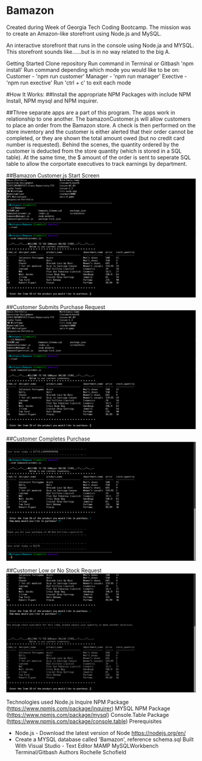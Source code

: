 # Bamazon
Created during Week of Georgia Tech Coding Bootcamp.  The mission was to create an Amazon-like storefront using Node.js and MySQL.

An interactive storefront that runs in the console using Node.ja and MYSQL. This storefront sounds like......but is in no way related to the big A.

Getting Started
Clone repository
Run command in Terminal or Gitbash 'npm install'
Run command depending which mode you would like to be on:
Customer - 'npm run customer'
Manager - 'npm run manager'
Exective - 'npm run exective'
Run 'ctrl + c' to exit each mode



#How It Works:
##Install the appropriate NPM Packages with include NPM Install, NPM mysql and NPM inquirer.

##Three separate apps are a part of this program. The apps work in relationship to one another. The bamazonCustomer.js will allow customers to place an order from the Bamazon store. A check is then performed on the store inventory and the customer is either alerted that their order cannot be completed, or they are shown the total amount owed (but no credit card number is requested). Behind the scenes, the quantity ordered by the customer is deducted from the store quantity (which is stored in a SQL table). At the same time, the $ amount of the order is sent to seperate SQL table to allow the corportate executives to track earnings by department.

##Bamazon Customer.js Start Screen
![](screenshots/bamazonStartScreen.png)



##Customer Submits Purchase Request
![](screenshots/bamazonInitiatePurchase.png)


##Customer Completes Purchase
![](screenshots/bamazonCompletedPurchase.png)



##Customer Low or No Stock Request
![](screenshots/bamazonNotEnoughStock.png)







Technologies used
Node.js
Inquire NPM Package (https://www.npmjs.com/package/inquirer)
MYSQL NPM Package (https://www.npmjs.com/package/mysql)
Console.Table Package (https://www.npmjs.com/package/console.table)
Prerequisites
- Node.js - Download the latest version of Node https://nodejs.org/en/
- Create a MYSQL database called 'Bamazon', reference schema.sql
Built With
Visual Studio - Text Editor
MAMP
MySQLWorkbench
Terminal/Gitbash
Authors
Rochelle Schofield
